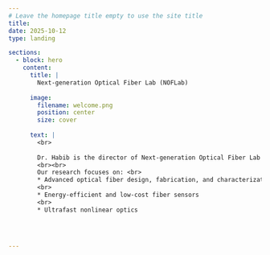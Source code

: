 ```yaml
---
# Leave the homepage title empty to use the site title
title:
date: 2025-10-12
type: landing

sections:
  - block: hero
    content:
      title: |
        Next-generation Optical Fiber Lab (NOFLab)
    
      image:
        filename: welcome.png
        position: center
        size: cover
   
      text: |
        <br>
        
        Dr. Habib is the director of Next-generation Optical Fiber Lab (NOFLab), where he leads cutting-edge research and innovation on next-generation optical fibers for photonics based applications.
        <br><br>
        Our research focuses on: <br>
        * Advanced optical fiber design, fabrication, and characterization
        <br>
        * Energy-efficient and low-cost fiber sensors
        <br>
        * Ultrafast nonlinear optics
  


 
---
```

